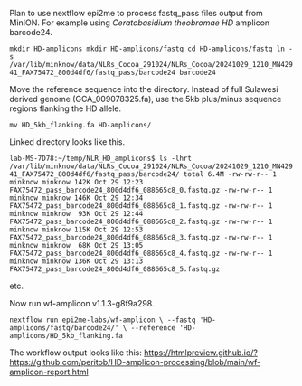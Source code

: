 Plan to use nextflow epi2me to process fastq_pass files output from MinION. For example using _Ceratobasidium theobromae_ _HD_ amplicon barcode24.

``
mkdir HD-amplicons
mkdir HD-amplicons/fastq
cd HD-amplicons/fastq
ln -s /var/lib/minknow/data/NLRs_Cocoa_291024/NLRs_Cocoa/20241029_1210_MN42941_FAX75472_800d4df6/fastq_pass/barcode24 barcode24
``

Move the reference sequence into the directory. Instead of full Sulawesi derived genome (GCA_009078325.fa), use the 5kb plus/minus sequence regions flanking the HD allele.

``
mv HD_5kb_flanking.fa HD-amplicons/
``

Linked directory looks like this.

``
lab-MS-7D78:~/temp/NLR_HD_amplicons$ ls -lhrt /var/lib/minknow/data/NLRs_Cocoa_291024/NLRs_Cocoa/20241029_1210_MN42941_FAX75472_800d4df6/fastq_pass/barcode24/
total 6.4M
-rw-rw-r-- 1 minknow minknow 142K Oct 29 12:23 FAX75472_pass_barcode24_800d4df6_088665c8_0.fastq.gz
-rw-rw-r-- 1 minknow minknow 146K Oct 29 12:34 FAX75472_pass_barcode24_800d4df6_088665c8_1.fastq.gz
-rw-rw-r-- 1 minknow minknow  93K Oct 29 12:44 FAX75472_pass_barcode24_800d4df6_088665c8_2.fastq.gz
-rw-rw-r-- 1 minknow minknow 115K Oct 29 12:53 FAX75472_pass_barcode24_800d4df6_088665c8_3.fastq.gz
-rw-rw-r-- 1 minknow minknow  68K Oct 29 13:05 FAX75472_pass_barcode24_800d4df6_088665c8_4.fastq.gz
-rw-rw-r-- 1 minknow minknow 136K Oct 29 13:13 FAX75472_pass_barcode24_800d4df6_088665c8_5.fastq.gz
``

etc.

Now run wf-amplicon v1.1.3-g8f9a298.

``
nextflow run epi2me-labs/wf-amplicon \
--fastq 'HD-amplicons/fastq/barcode24/' \
--reference 'HD-amplicons/HD_5kb_flanking.fa
``

The workflow output looks like this:
https://htmlpreview.github.io/?https://github.com/peritob/HD-amplicon-processing/blob/main/wf-amplicon-report.html
